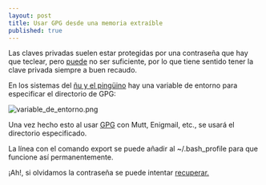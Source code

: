 ```yaml
---
layout: post
title: Usar GPG desde una memoria extraíble
published: true
---
```


Las claves privadas suelen estar protegidas por una contraseña que hay que teclear, pero [puede](https://www.schneier.com/blog/archives/2012/03/the_security_of_5.html) no ser suficiente, por lo que tiene sentido tener la clave privada siempre a buen recaudo.

En los sistemas del [ñu y el pingüino](https://oshl.edu.umh.es/2015/02/09/los-superusuarios-el-show-legendario-sobre-gnulinux/) hay una variable de entorno para especificar el directorio de GPG:

![variable_de_entorno.png]({{site.baseurl}}/images/variable_de_entorno.png)



Una vez hecho esto al usar [GPG](https://emailselfdefense.fsf.org/es/) con Mutt, Enigmail, etc., se usará el directorio especificado.

La línea con el comando export se puede añadir al ~/.bash_profile para que funcione así permanentemente.

¡Ah!, si olvidamos la contraseña se puede intentar [recuperar.](https://roguedaemon.net/rephrase/README.html)
